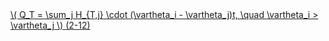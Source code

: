 <a href="/eco2_guide_center/1.%20ECO2%20Logic%20Guide/Hee1_Equation_List.html" class="equation-link" target="_blank" rel="noopener noreferrer">
  \( Q_T = \sum_j H_{T,j} \cdot (\vartheta_i - \vartheta_j)t, \quad \vartheta_i > \vartheta_j \) <span class="eq-number">(2-12)</span>
</a>
